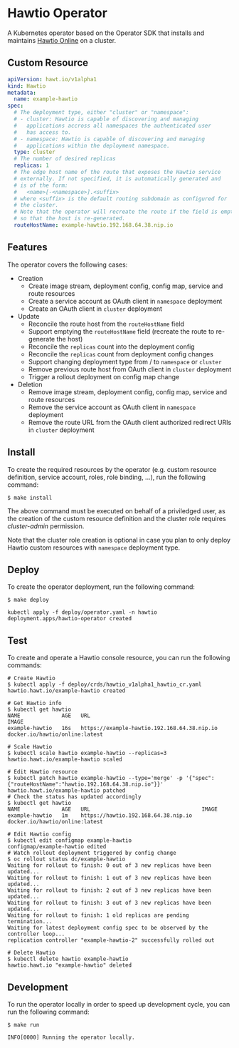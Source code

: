 # Hawtio Operator

A Kubernetes operator based on the Operator SDK that installs and maintains [Hawtio Online](https://github.com/hawtio/hawtio-online) on a cluster.

## Custom Resource

```yaml
apiVersion: hawt.io/v1alpha1
kind: Hawtio
metadata:
  name: example-hawtio
spec:
  # The deployment type, either "cluster" or "namespace":
  # - cluster: Hawtio is capable of discovering and managing
  #   applications accross all namespaces the authenticated user
  #   has access to.
  # - namespace: Hawtio is capable of discovering and managing
  #   applications within the deployment namespace.
  type: cluster
  # The number of desired replicas
  replicas: 1
  # The edge host name of the route that exposes the Hawtio service
  # externally. If not specified, it is automatically generated and
  # is of the form:
  #   <name>[-<namespace>].<suffix>
  # where <suffix> is the default routing subdomain as configured for
  # the cluster.
  # Note that the operator will recreate the route if the field is emptied,
  # so that the host is re-generated.
  routeHostName: example-hawtio.192.168.64.38.nip.io
```

## Features

The operator covers the following cases:

* Creation
  * Create image stream, deployment config, config map, service and route resources
  * Create a service account as OAuth client in `namespace` deployment
  * Create an OAuth client in `cluster` deployment
* Update
  * Reconcile the route host from the `routeHostName` field
  * Support emptying the `routeHostName` field (recreate the route to re-generate the host)
  * Reconcile the `replicas` count into the deployment config
  * Reconcile the `replicas` count from deployment config changes
  * Support changing deployment type from / to `namespace` or `cluster`
  * Remove previous route host from OAuth client in `cluster` deployment
  * Trigger a rollout deployment on config map change
* Deletion
  * Remove image stream, deployment config, config map, service and route resources
  * Remove the service account as OAuth client in `namespace` deployment
  * Remove the route URL from the OAuth client authorized redirect URIs in `cluster` deployment

## Install

To create the required resources by the operator (e.g. custom resource definition, service account, roles, role binding, ...), run the following command:

```console
$ make install
```

The above command must be executed on behalf of a priviledged user, as the creation of the custom resource definition and the cluster role requires _cluster-admin_ permission.

Note that the cluster role creation is optional in case you plan to only deploy Hawtio custom resources with `namespace` deployment type.

## Deploy

To create the operator deployment, run the following command:

```console
$ make deploy

kubectl apply -f deploy/operator.yaml -n hawtio
deployment.apps/hawtio-operator created
```

## Test

To create and operate a Hawtio console resource, you can run the following commands:

```console
# Create Hawtio
$ kubectl apply -f deploy/crds/hawtio_v1alpha1_hawtio_cr.yaml
hawtio.hawt.io/example-hawtio created

# Get Hawtio info
$ kubectl get hawtio
NAME             AGE   URL                                           IMAGE
example-hawtio   16s   https://example-hawtio.192.168.64.38.nip.io   docker.io/hawtio/online:latest

# Scale Hawtio
$ kubectl scale hawtio example-hawtio --replicas=3
hawtio.hawt.io/example-hawtio scaled

# Edit Hawtio resource
$ kubectl patch hawtio example-hawtio --type='merge' -p '{"spec":{"routeHostName":"hawtio.192.168.64.38.nip.io"}}'
hawtio.hawt.io/example-hawtio patched
# Check the status has updated accordingly
$ kubectl get hawtio
NAME             AGE   URL                                   IMAGE
example-hawtio   1m    https://hawtio.192.168.64.38.nip.io   docker.io/hawtio/online:latest

# Edit Hawtio config
$ kubectl edit configmap example-hawtio
configmap/example-hawtio edited
# Watch rollout deployment triggered by config change
$ oc rollout status dc/example-hawtio
Waiting for rollout to finish: 0 out of 3 new replicas have been updated...
Waiting for rollout to finish: 1 out of 3 new replicas have been updated...
Waiting for rollout to finish: 2 out of 3 new replicas have been updated...
Waiting for rollout to finish: 3 out of 3 new replicas have been updated...
Waiting for rollout to finish: 1 old replicas are pending termination...
Waiting for latest deployment config spec to be observed by the controller loop...
replication controller "example-hawtio-2" successfully rolled out

# Delete Hawtio
$ kubectl delete hawtio example-hawtio
hawtio.hawt.io "example-hawtio" deleted
```

## Development

To run the operator locally in order to speed up development cycle, you can run the following command: 

```console
$ make run

INFO[0000] Running the operator locally.
```
